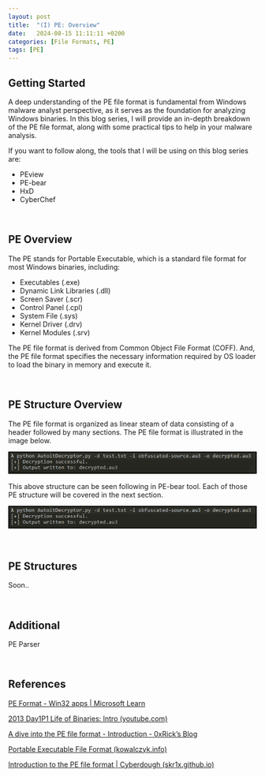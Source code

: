 ```yaml
---
layout:	post
title:  "(I) PE: Overview"
date:   2024-08-15 11:11:11 +0200
categories: [File Formats, PE]
tags: [PE]
---
```


## Getting Started

A deep understanding of the PE file format is fundamental from Windows malware analyst perspective, as it serves as the foundation for analyzing Windows binaries. In this blog series, I will provide an in-depth breakdown of the PE file format, along with some practical tips to help in your malware analysis.

If you want to follow along, the tools that I will be using on this blog series are:

- PEview
- PE-bear
- HxD
- CyberChef

<br>

## PE Overview

The PE stands for Portable Executable, which is a standard file format for most Windows binaries, including:

- Executables (.exe)
- Dynamic Link Libraries (.dll)
- Screen Saver (.scr)
- Control Panel (.cpl)
- System File (.sys)
- Kernel Driver (.drv)
- Kernel Modules (.srv)

The PE file format is derived from Common Object File Format (COFF). And, the PE file format specifies the necessary information required by OS loader to load the binary in memory and execute it.

<br>

## PE Structure Overview

The PE file format is organized as linear steam of data consisting of a header followed by many sections. The PE file format is illustrated in the image below.

![PE Illustration](/images/2024-02-13-Reversing-Malware-Internals-DarkGate/20.png)

This above structure can be seen following in PE-bear tool. Each of those PE structure will be covered in the next section.

![PE-bear](/images/2024-02-13-Reversing-Malware-Internals-DarkGate/20.png)

<br>

## PE Structures 

Soon..

<br>

## Additional

PE Parser

<br>

## References

[PE Format - Win32 apps | Microsoft Learn](https://learn.microsoft.com/en-us/windows/win32/debug/pe-format)

[2013 Day1P1 Life of Binaries: Intro (youtube.com)](https://www.youtube.com/watch?v=ls8I__h1IYE&list=PLUFkSN0XLZ-n_Na6jwqopTt1Ki57vMIc3)

[A dive into the PE file format - Introduction - 0xRick’s Blog](https://0xrick.github.io/win-internals/pe1/)

[Portable Executable File Format (kowalczyk.info)](https://blog.kowalczyk.info/articles/pefileformat.html)

[Introduction to the PE file format | Cyberdough (skr1x.github.io)](https://skr1x.github.io/portable-executable-format/#pe-parser)